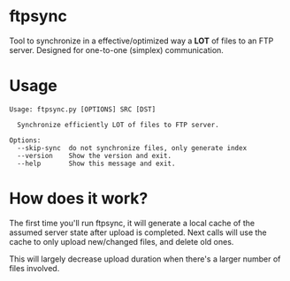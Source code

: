 # ftpsync

Tool to synchronize in a effective/optimized way a **LOT** of files to an FTP server.
Designed for one-to-one (simplex) communication.

# Usage

```
Usage: ftpsync.py [OPTIONS] SRC [DST]

  Synchronize efficiently LOT of files to FTP server.

Options:
  --skip-sync  do not synchronize files, only generate index
  --version    Show the version and exit.
  --help       Show this message and exit.
```

# How does it work?

The first time you'll run ftpsync, it will generate a local cache of the assumed server state after upload is completed.
Next calls will use the cache to only upload new/changed files, and delete old ones.

This will largely decrease upload duration when there's a larger number of files involved. 
